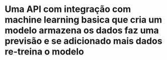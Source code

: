 # Uma API com integração com machine learning basica que cria um modelo armazena os dados faz uma previsão e se adicionado mais dados re-treina o modelo
